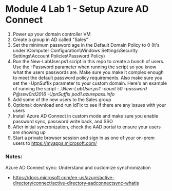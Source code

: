 # Module 4 Lab 1 - Setup Azure AD Connect

1. Power up your domain controller VM
2. Create a group in AD called "Sales"
3. Set the minimum password age in the Default Domain Policy to 0 (It's under \Computer Configuration\Windows Settings\Security Settings\Account Policies\Password Policy)
4. Run the New-LabUser.ps1 script in this repo to create a bunch of users. Use the -Password parameter when running the script so you know what the users passwords are. Make sure you make it complex enough to meet the default password policy requirements. Also make sure you set the -UpnSuffix parameter to your custom domain. 
Here's an example of running the script : _.\New-LabUser.ps1 -count 50 -password P@ssw0rd2016 -UpnSuffix pod1.azurepass.info_
5. Add some of the new users to the Sales group
6. Optional: download and run IdFix to see if there are any issues with your users
7. Install Azure AD Connect in custom mode and make sure you enable password sync, password write back, and SSO
8. After initial syncronization, check the AAD portal to ensure your users are showing up
9. Start a private browser session and sign in as one of your on-prem users to https://myapps.microsoft.com/


### Notes:

Azure AD Connect sync: Understand and customize synchronization
* https://docs.microsoft.com/en-us/azure/active-directory/connect/active-directory-aadconnectsync-whatis
